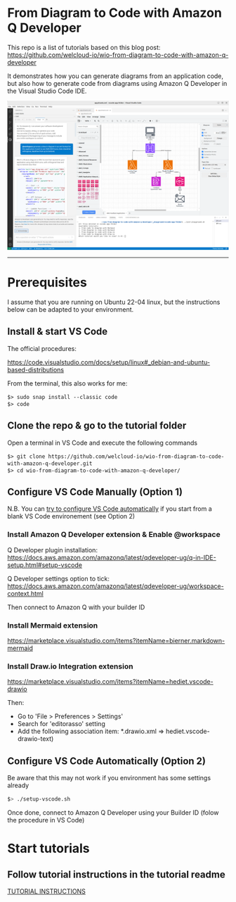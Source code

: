 # **From Diagram to Code with Amazon Q Developer**

This repo is a list of tutorials based on this blog post:
https://github.com/welcloud-io/wio-from-diagram-to-code-with-amazon-q-developer

It demonstrates how you can generate diagrams from an application code, but also how to generate code from diagrams using Amazon Q Developer in the Visual Studio Code IDE.

![test](screenshots/vscode-bigpicture.png)

---

# Prerequisites

I assume that you are running on Ubuntu 22-04 linux, but the instructions below can be adapted to your environment.

## Install & start VS Code

The official procedures:

https://code.visualstudio.com/docs/setup/linux#_debian-and-ubuntu-based-distributions

From the terminal, this also works for me:

```
$> sudo snap install --classic code
$> code
```

## Clone the repo & go to the tutorial folder

Open a terminal in VS Code and execute the following commands

```
$> git clone https://github.com/welcloud-io/wio-from-diagram-to-code-with-amazon-q-developer.git
$> cd wio-from-diagram-to-code-with-amazon-q-developer/
```

## Configure VS Code Manually (Option 1)

N.B. You can
[try to configure VS Code automatically](https://github.com/welcloud-io/wio-from-diagram-to-code-with-amazon-q-developer?tab=readme-ov-file#configure-vs-code-automatically-option-2)
if you start from a blank VS Code environement (see Option 2)

### Install Amazon Q Developer extension & Enable @workspace

Q Developer plugin installation:
https://docs.aws.amazon.com/amazonq/latest/qdeveloper-ug/q-in-IDE-setup.html#setup-vscode

Q Developer settings option to tick: https://docs.aws.amazon.com/amazonq/latest/qdeveloper-ug/workspace-context.html

Then connect to Amazon Q with your builder ID

### Install Mermaid extension

https://marketplace.visualstudio.com/items?itemName=bierner.markdown-mermaid

### Install Draw.io Integration extension

https://marketplace.visualstudio.com/items?itemName=hediet.vscode-drawio

Then:
- Go to 'File > Preferences > Settings' 
- Search for 'editorasso' setting 
- Add the following association item: *.drawio.xml => hediet.vscode-drawio-text)

## Configure VS Code Automatically (Option 2)

Be aware that this may not work if you environment has some settings already

```bash
$> ./setup-vscode.sh
```

Once done, connect to Amazon Q Developer using your Builder ID (folow the procedure in VS Code)

# Start tutorials

## Follow tutorial instructions in the tutorial readme

[TUTORIAL INSTRUCTIONS](_playground/README.md)